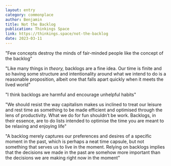 ```yaml
---
layout: entry
category: commonplace
author: Benjamin
title: Not the Backlog
publication: Thinkings Space
link: https://thinkings.space/not-the-backlog
date: 2023-03-11
---
```


"Few concepts destroy the minds of fair-minded people like the concept of the backlog"

"Like many things in *theory,* backlogs are a fine idea. Our time is finite and so having some structure and intentionality around what we intend to do is a reasonable proposition, albeit one that falls apart quickly when it meets the lived world"

"I think backlogs are harmful and encourage unhelpful habits"

"We should resist the way capitalism makes us inclined to treat our leisure and rest time as something to be made efficient and optimised through the lens of productivity. What we do for fun shouldn’t be work. Backlogs, in their essence, are to do lists intended to optimise the time you are meant to be relaxing and enjoying life"

"A backlog merely captures our preferences and desires of a specific moment in the past, which is perhaps a neat time capsule, but not something that serves us to live in the moment. Relying on backlogs implies that the decisions we made in the past are somehow more important than the decisions we are making right now in the moment"
